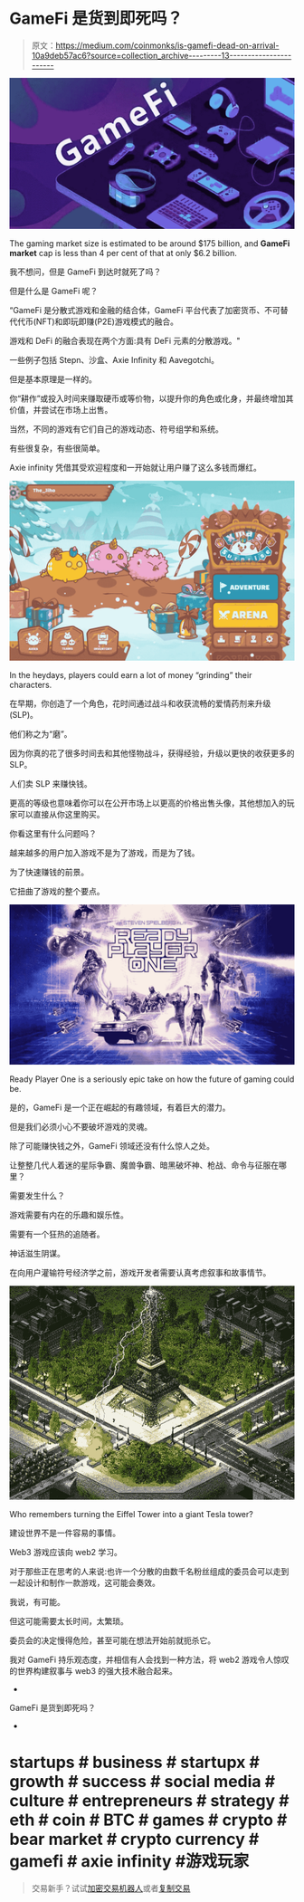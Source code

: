 # GameFi 是货到即死吗？

> 原文：<https://medium.com/coinmonks/is-gamefi-dead-on-arrival-10a9deb57ac6?source=collection_archive---------13----------------------->

![](img/9db53459f668e7b96bbfeaebb7fab2d9.png)

The gaming market size is estimated to be around $175 billion, and **GameFi market** cap is less than 4 per cent of that at only $6.2 billion.

我不想问，但是 GameFi 到达时就死了吗？

但是什么是 GameFi 呢？

“GameFi 是分散式游戏和金融的结合体，GameFi 平台代表了加密货币、不可替代代币(NFT)和即玩即赚(P2E)游戏模式的融合。

游戏和 DeFi 的融合表现在两个方面:具有 DeFi 元素的分散游戏。"

一些例子包括 Stepn、沙盒、Axie Infinity 和 Aavegotchi。

但是基本原理是一样的。

你“耕作”或投入时间来赚取硬币或等价物，以提升你的角色或化身，并最终增加其价值，并尝试在市场上出售。

当然，不同的游戏有它们自己的游戏动态、符号组学和系统。

有些很复杂，有些很简单。

Axie infinity 凭借其受欢迎程度和一开始就让用户赚了这么多钱而爆红。

![](img/3c25e2e0031a869f5ad06decbb16b52c.png)

In the heydays, players could earn a lot of money “grinding” their characters.

在早期，你创造了一个角色，花时间通过战斗和收获流畅的爱情药剂来升级(SLP)。

他们称之为“磨”。

因为你真的花了很多时间去和其他怪物战斗，获得经验，升级以更快的收获更多的 SLP。

人们卖 SLP 来赚快钱。

更高的等级也意味着你可以在公开市场上以更高的价格出售头像，其他想加入的玩家可以直接从你这里购买。

你看这里有什么问题吗？

越来越多的用户加入游戏不是为了游戏，而是为了钱。

为了快速赚钱的前景。

它扭曲了游戏的整个要点。

![](img/7dc5fcd865569544f7dbdbabb978be2c.png)

Ready Player One is a seriously epic take on how the future of gaming could be.

是的，GameFi 是一个正在崛起的有趣领域，有着巨大的潜力。

但是我们必须小心不要破坏游戏的灵魂。

除了可能赚快钱之外，GameFi 领域还没有什么惊人之处。

让整整几代人着迷的星际争霸、魔兽争霸、暗黑破坏神、枪战、命令与征服在哪里？

需要发生什么？

游戏需要有内在的乐趣和娱乐性。

需要有一个狂热的追随者。

神话滋生阴谋。

在向用户灌输符号经济学之前，游戏开发者需要认真考虑叙事和故事情节。

![](img/bed9f0d80e528a7744decb91c0ad9eac.png)

Who remembers turning the Eiffel Tower into a giant Tesla tower?

建设世界不是一件容易的事情。

Web3 游戏应该向 web2 学习。

对于那些正在思考的人来说:也许一个分散的由数千名粉丝组成的委员会可以走到一起设计和制作一款游戏，这可能会奏效。

我说，有可能。

但这可能需要太长时间，太繁琐。

委员会的决定慢得危险，甚至可能在想法开始前就扼杀它。

我对 GameFi 持乐观态度，并相信有人会找到一种方法，将 web2 游戏令人惊叹的世界构建叙事与 web3 的强大技术融合起来。

-

GameFi 是货到即死吗？

-

# startups # business # startupx # growth # success # social media # culture # entrepreneurs # strategy # eth # coin # BTC # games # crypto # bear market # crypto currency # gamefi # axie infinity #游戏玩家

> 交易新手？试试[加密交易机器人](/coinmonks/crypto-trading-bot-c2ffce8acb2a)或者[复制交易](/coinmonks/top-10-crypto-copy-trading-platforms-for-beginners-d0c37c7d698c)